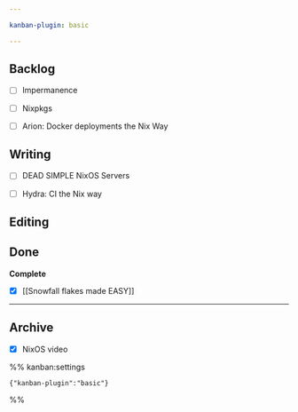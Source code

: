 ```yaml
---

kanban-plugin: basic

---
```


## Backlog

- [ ] Impermanence
- [ ] Nixpkgs
- [ ] Arion: Docker deployments the Nix Way


## Writing

- [ ] DEAD SIMPLE NixOS Servers
- [ ] Hydra: CI the Nix way


## Editing



## Done

**Complete**
- [x] [[Snowfall flakes made EASY]]


***

## Archive

- [x] NixOS video

%% kanban:settings
```
{"kanban-plugin":"basic"}
```
%%
